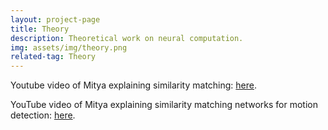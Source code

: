 ```yaml
---
layout: project-page
title: Theory
description: Theoretical work on neural computation.
img: assets/img/theory.png
related-tag: Theory
---
```



Youtube video of Mitya explaining similarity matching: [here](https://www.youtube.com/watch?v=KofBYS9y6q4).

YouTube video of Mitya explaining similarity matching networks for motion detection: [here](https://www.youtube.com/watch?v=w6zVvfkyBfE).